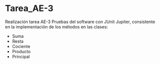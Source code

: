 # Tarea_AE-3

Realización tarea AE-3 Pruebas del software con JUnit Jupiter, consistente en la implementación de los métodos en las clases:

  - Suma
  - Resta
  - Cociente
  - Producto
  - Principal
